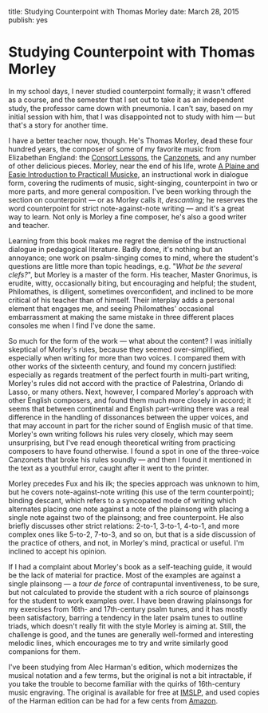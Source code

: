 title: Studying Counterpoint with Thomas Morley
date: March 28, 2015
publish: yes
<!-- Post Markdown begins here -->
Studying Counterpoint with Thomas Morley
======================================================================

In my school days, I never studied counterpoint formally; it wasn't
offered as a course, and the semester that I set out to take it as an
independent study, the professor came down with pneumonia.  I can't say,
based on my initial session with him, that I was disappointed not to
study with him — but that's a story for another time.

I have a better teacher now, though.  He's Thomas Morley, dead these
four hundred years, the composer of some of my favorite music from
Elizabethan England: the [Consort Lessons](https://www.youtube.com/watch?v=f2yqxneZJoU), the
[Canzonets](http://www1.cpdl.org/wiki/index.php/Canzonets_for_Two_Voices_(complete)_(Thomas_Morley)),
and any number of other delicious pieces.  Morley, near the end of his life, wrote
[A Plaine and Easie Introduction to Practicall Musicke](http://imslp.org/wiki/A_Plain_and_Easy_Introduction_to_Practical_Music_(Morley,_Thomas)),
an instructional work in dialogue form, covering the rudiments of music,
sight-singing, counterpoint in two or more parts, and more general
composition.  I've been working through the section on counterpoint —
or as Morley calls it, _descanting_; he reserves the word counterpoint
for strict note-against-note writing — and it's a great way to learn.
Not only is Morley a fine composer, he's also a good writer and teacher.

Learning from this book makes me regret the demise of the instructional
dialogue in pedagogical literature.  Badly done, it's nothing but an annoyance;
one work on psalm-singing comes to mind, where the student's questions are
little more than topic headings, e.g. "_What be the several clefs?_",
but Morley is a master of the form.  His teacher, Master Gnorimus, is
erudite, witty, occasionally biting, but encouraging and helpful; the
student, Philomathes, is diligent, sometimes overconfident, and inclined
to be more critical of his teacher than of himself.  Their interplay
adds a personal element that engages me, and seeing Philomathes'
occasional embarrassment at making the same mistake in three different
places consoles me when I find I've done the same.

So much for the form of the work — what about the content?  I was
initially skeptical of Morley's rules, because  they seemed
over-simplified, especially when writing for more than two voices.  I
compared them with other works of the sixteenth century, and found my
concern justified: especially as regards treatment of the perfect fourth
in multi-part writing, Morley's rules did not accord with the practice
of Palestrina, Orlando di Lasso, or many others.  Next, however, I
compared Morley's approach with other English composers, and found them
much more closely in accord; it seems that between continental and
English part-writing there was a real difference in the handling of
dissonances between the upper voices, and that may account in part for
the richer sound of English music of that time.  Morley's own writing
follows his rules very closely, which may seem unsurprising, but I've
read enough theoretical writing from practicing composers to have found
otherwise.  I found a spot in one of the three-voice Canzonets that
broke his rules soundly — and then I found it mentioned in the text as
a youthful error, caught after it went to the printer.

Morley precedes Fux and his ilk; the species approach was unknown to
him, but he covers note-against-note writing (his use of the term
counterpoint); binding descant, which refers to a syncopated mode of
writing which alternates placing one note against a note of the
plainsong with placing a single note against two of the plainsong; and
free counterpoint.  He also briefly discusses other strict relations:
2-to-1, 3-to-1, 4-to-1, and more complex ones like 5-to-2, 7-to-3, and
so on, but that is a side discussion of the practice of others, and not,
in Morley's mind, practical or useful.  I'm inclined to accept his
opinion.

If I had a complaint about Morley's book as a self-teaching guide, it
would be the lack of material for practice.  Most of the examples are
against a single plainsong — a _tour de force_ of contrapuntal
inventiveness, to be sure, but not calculated to provide the student
with a rich source of plainsongs for the student to work examples over.
I have been drawing plainsongs for my exercises from 16th- and
17th-century psalm tunes, and it has mostly been satisfactory, barring a
tendency in the later psalm tunes to outline triads, which doesn't
really fit with the style Morley is aiming at.  Still, the challenge is
good, and the tunes are generally well-formed and interesting melodic
lines, which encourages me to try and write similarly good companions
for them.

I've been studying from Alec Harman's edition, which modernizes the
musical notation and a few terms, but the original is not a bit
intractable, if you take the trouble to become familiar with the quirks
of 16th-century music engraving.  The original is available for free at
[IMSLP](http://imslp.org/wiki/A_Plain_and_Easy_Introduction_to_Practical_Music_(Morley,_Thomas)),
and used copies of the Harman edition can be had for a few cents from
[Amazon](http://www.amazon.com/Plain-Introduction-Practical-Norton-Library/dp/0393006824/ref=sr_1_1?ie=UTF8&qid=1427578563&sr=8-1&keywords=thomas+morley+alec+harman).
